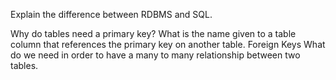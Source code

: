 Explain the difference between RDBMS and SQL.

Why do tables need a primary key?
What is the name given to a table column that references the primary key on another table. Foreign Keys
What do we need in order to have a many to many relationship between two tables.